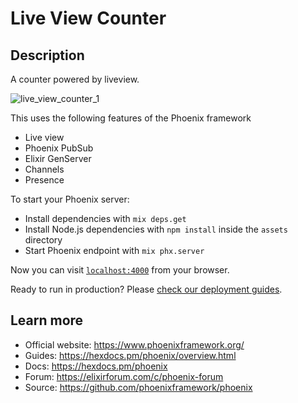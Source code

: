 # Live View Counter
## Description
A counter powered by liveview.

![live_view_counter_1](https://user-images.githubusercontent.com/26587110/113295722-69629d00-92ad-11eb-8c06-509c1f14b08e.gif)


This uses the following features of the Phoenix framework
- Live view
- Phoenix PubSub
- Elixir GenServer
- Channels
- Presence

To start your Phoenix server:

  * Install dependencies with `mix deps.get`
  * Install Node.js dependencies with `npm install` inside the `assets` directory
  * Start Phoenix endpoint with `mix phx.server`

Now you can visit [`localhost:4000`](http://localhost:4000) from your browser.

Ready to run in production? Please [check our deployment guides](https://hexdocs.pm/phoenix/deployment.html).

## Learn more

  * Official website: https://www.phoenixframework.org/
  * Guides: https://hexdocs.pm/phoenix/overview.html
  * Docs: https://hexdocs.pm/phoenix
  * Forum: https://elixirforum.com/c/phoenix-forum
  * Source: https://github.com/phoenixframework/phoenix
